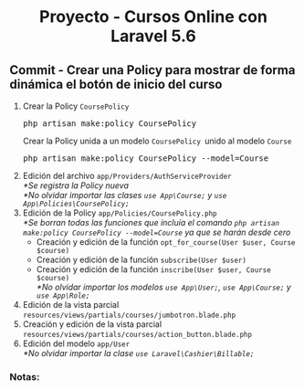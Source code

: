 
<!-- Title -->
<h1 align="center">Proyecto - Cursos Online con Laravel 5.6</h1>
<!-- End Title -->

<!-- Commit name -->
<h2>Commit - <strong>Crear una Policy para mostrar de forma dinámica el botón de inicio del curso</strong></h2>
<!-- End Commit name -->

<!-- Commit instructions -->
<ol>
 <li>
   Crear la Policy <code>CoursePolicy</code>
   <pre>php artisan make:policy CoursePolicy</pre>
   Crear la Policy unida a un modelo <code>CoursePolicy </code>unido al modelo <code>Course</code>
   <pre>php artisan make:policy CoursePolicy --model=Course</pre>
 </li>
  <li>
    Edición del archivo <code>app/Providers/AuthServiceProvider</code>
    <br>
    <em>*Se registra la Policy nueva</em>
    <br>
    <em>*No olvidar importar las clases <code>use App\Course;</code> y <code>use App\Policies\CoursePolicy;</code></em>
  </li>
  <li>
    Edición de la Policy <code>app/Policies/CoursePolicy.php</code>
    <br>
    <em>*Se borran todas las funciones que incluía el comando
      <code>php artisan make:policy CoursePolicy --model=Course</code> ya que se harán desde cero</em>
    <ul>
      <li>Creación y edición de la función <code>opt_for_course(User $user, Course $course)</code></li>
      <li>Creación y edición de la función <code>subscribe(User $user)</code></li>
      <li>Creación y edición de la función <code>inscribe(User $user, Course $course)</code></li>
      <em>
        *No olvidar importar los modelos <code>use App\User;</code>, <code>use App\Course;</code> y 
        <code>use App\Role;</code>
      </em>
    </ul>
  </li>
  <li>Edición de la vista parcial <code>resources/views/partials/courses/jumbotron.blade.php</code></li>
  <li>Creación y edición de la vista parcial <code>resources/views/partials/courses/action_button.blade.php</code></li>
  <li>
    Edición del modelo <code>app/User</code>
    <br>
    <em>*No olvidar importar la clase <code>use Laravel\Cashier\Billable;</code></em>
  </li>
</ol>
<!-- End Commit instructions -->

  <!-- Notes -->
  <h3>Notas:</h3>
  <ul>
    
  </ul>

  <em></em>
  <!-- End notes -->
